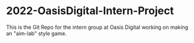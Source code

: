 # 2022-OasisDigital-Intern-Project
This is the Git Repo for the intern group at Oasis Digital working on making an "aim-lab" style game.
